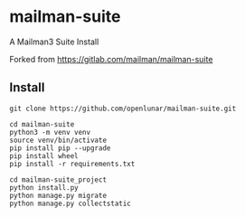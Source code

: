 # mailman-suite
A Mailman3 Suite Install

Forked from https://gitlab.com/mailman/mailman-suite

## Install

```
git clone https://github.com/openlunar/mailman-suite.git

cd mailman-suite
python3 -m venv venv
source venv/bin/activate
pip install pip --upgrade
pip install wheel
pip install -r requirements.txt

cd mailman-suite_project
python install.py
python manage.py migrate
python manage.py collectstatic

```
